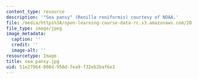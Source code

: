 ```yaml
---
content_type: resource
description: '"Sea pansy" (Renilla reniformis) courtesy of NOAA.'
file: /media/https%3A/open-learning-course-data-rc.s3.amazonaws.com/20-109-laboratory-fundamentals-in-biological-engineering-fall-2007/51e27964808d958d7ea9f32eb2baf6e3_sea_pansy.jpg
file_type: image/jpeg
image_metadata:
  caption: ''
  credit: ''
  image-alt: ''
resourcetype: Image
title: sea_pansy.jpg
uid: 51e27964-808d-958d-7ea9-f32eb2baf6e3
---
```

